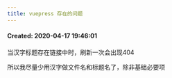 ```yaml
---
title: vuepress 存在的问题
---
```


#### Created: 2020-04-17 19:46:01

当汉字标题存在链接中时，刷新一次会出现404

所以我尽量少用汉字做文件名和标题名了，除非基础必要项
